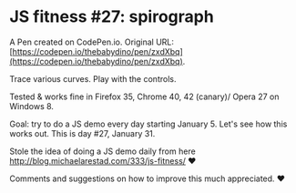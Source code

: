 # JS fitness #27: spirograph

A Pen created on CodePen.io. Original URL: [https://codepen.io/thebabydino/pen/zxdXbq](https://codepen.io/thebabydino/pen/zxdXbq).

Trace various curves. Play with the controls. 

Tested & works fine in Firefox 35, Chrome 40, 42 (canary)/ Opera 27 on Windows 8. 

Goal: try to do a JS demo every day starting January 5. Let's see how this works out. This is day #27, January 31. 

Stole the idea of doing a JS demo daily from here http://blog.michaelarestad.com/333/js-fitness/ ❤ 

Comments and suggestions on how to improve this much appreciated. ❤ 